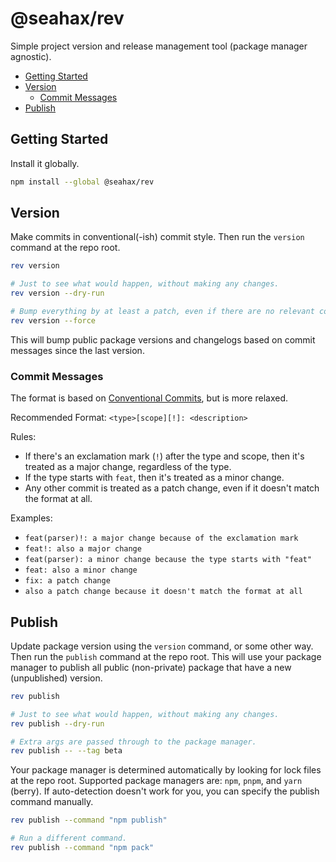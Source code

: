 # @seahax/rev

Simple project version and release management tool (package manager agnostic).

- [Getting Started](#getting-started)
- [Version](#version)
  - [Commit Messages](#commit-messages)
- [Publish](#publish)


## Getting Started

Install it globally.

```bash
npm install --global @seahax/rev
```

## Version

Make commits in conventional(-ish) commit style. Then run the `version` command at the repo root.

```sh
rev version

# Just to see what would happen, without making any changes.
rev version --dry-run

# Bump everything by at least a patch, even if there are no relevant commits.
rev version --force
```

This will bump public package versions and changelogs based on commit messages since the last version.

### Commit Messages

The format is based on [Conventional Commits](https://www.conventionalcommits.org/en/v1.0.0/#summary), but is more relaxed.

Recommended Format: `<type>[scope][!]: <description>`

Rules:
- If there's an exclamation mark (`!`) after the type and scope, then it's treated as a major change, regardless of the type.
- If the type starts with `feat`, then it's treated as a minor change.
- Any other commit is treated as a patch change, even if it doesn't match the format at all.

Examples:

- `feat(parser)!: a major change because of the exclamation mark`
- `feat!: also a major change`
- `feat(parser): a minor change because the type starts with "feat"`
- `feat: also a minor change`
- `fix: a patch change`
- `also a patch change because it doesn't match the format at all`

## Publish

Update package version using the `version` command, or some other way. Then run the `publish` command at the repo root. This will use your package manager to publish all public (non-private) package that have a new (unpublished) version.

```sh
rev publish

# Just to see what would happen, without making any changes.
rev publish --dry-run

# Extra args are passed through to the package manager.
rev publish -- --tag beta
```

Your package manager is determined automatically by looking for lock files at the repo root. Supported package managers are: `npm`, `pnpm`, and `yarn` (berry). If auto-detection doesn't work for you, you can specify the publish command manually.

```sh
rev publish --command "npm publish"

# Run a different command.
rev publish --command "npm pack"
```
